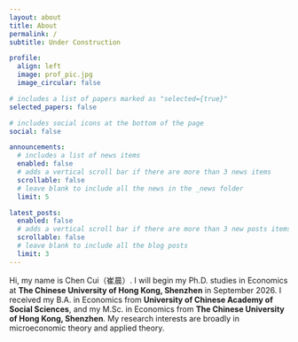 ```yaml
---
layout: about
title: About
permalink: /
subtitle: Under Construction

profile:
  align: left
  image: prof_pic.jpg
  image_circular: false

# includes a list of papers marked as "selected={true}"
selected_papers: false

# includes social icons at the bottom of the page
social: false

announcements:
  # includes a list of news items
  enabled: false
  # adds a vertical scroll bar if there are more than 3 news items
  scrollable: false
  # leave blank to include all the news in the _news folder
  limit: 5

latest_posts:
  enabled: false
  # adds a vertical scroll bar if there are more than 3 new posts items
  scrollable: false
  # leave blank to include all the blog posts
  limit: 3
---
```

Hi, my name is Chen Cui（崔晨）. I will begin my Ph.D. studies in Economics at **The Chinese University of Hong Kong, Shenzhen** in September 2026. I received my B.A. in Economics from **University of Chinese Academy of Social Sciences**, and my M.Sc. in Economics from **The Chinese University of Hong Kong, Shenzhen**. My research interests are broadly in microeconomic theory and applied theory.
